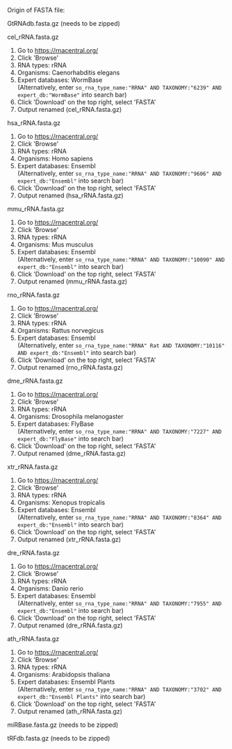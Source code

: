 Origin of FASTA file:

GtRNAdb.fasta.gz (needs to be zipped)

cel_rRNA.fasta.gz

1. Go to https://rnacentral.org/
2. Click 'Browse'
3. RNA types: rRNA
4. Organisms: Caenorhabditis elegans
5. Expert databases: WormBase <br/>
   (Alternatively, enter ```so_rna_type_name:"RRNA" AND TAXONOMY:"6239" AND expert_db:"WormBase"``` into search bar)
7. Click 'Download' on the top right, select 'FASTA'
8. Output renamed (cel_rRNA.fasta.gz)

hsa_rRNA.fasta.gz

1. Go to https://rnacentral.org/
2. Click 'Browse'
3. RNA types: rRNA
4. Organisms: Homo sapiens
5. Expert databases: Ensembl <br/>
  (Alternatively, enter ```so_rna_type_name:"RRNA" AND TAXONOMY:"9606" AND expert_db:"Ensembl"``` into search bar)
7. Click 'Download' on the top right, select 'FASTA'
8. Output renamed (hsa_rRNA.fasta.gz)

mmu_rRNA.fasta.gz

1. Go to https://rnacentral.org/
2. Click 'Browse'
3. RNA types: rRNA
4. Organisms: Mus musculus
5. Expert databases: Ensembl <br/>
   (Alternatively, enter ```so_rna_type_name:"RRNA" AND TAXONOMY:"10090" AND expert_db:"Ensembl"``` into search bar)
7. Click 'Download' on the top right, select 'FASTA'
8. Output renamed (mmu_rRNA.fasta.gz)

rno_rRNA.fasta.gz

1. Go to https://rnacentral.org/
2. Click 'Browse'
3. RNA types: rRNA
4. Organisms: Rattus norvegicus
5. Expert databases: Ensembl <br/>
   (Alternatively, enter ```so_rna_type_name:"RRNA" Rat AND TAXONOMY:"10116" AND expert_db:"Ensembl"``` into search bar)
7. Click 'Download' on the top right, select 'FASTA'
8. Output renamed (rno_rRNA.fasta.gz)

dme_rRNA.fasta.gz

1. Go to https://rnacentral.org/
2. Click 'Browse'
3. RNA types: rRNA
4. Organisms: Drosophila melanogaster
5. Expert databases: FlyBase <br/>
   (Alternatively, enter ```so_rna_type_name:"RRNA" AND TAXONOMY:"7227" AND expert_db:"FlyBase"``` into search bar)
7. Click 'Download' on the top right, select 'FASTA'
8. Output renamed (dme_rRNA.fasta.gz)

xtr_rRNA.fasta.gz

1. Go to https://rnacentral.org/
2. Click 'Browse'
3. RNA types: rRNA
4. Organisms: Xenopus tropicalis
5. Expert databases: Ensembl <br/>
   (Alternatively, enter ```so_rna_type_name:"RRNA" AND TAXONOMY:"8364" AND expert_db:"Ensembl"``` into search bar)
7. Click 'Download' on the top right, select 'FASTA'
8. Output renamed (xtr_rRNA.fasta.gz)

dre_rRNA.fasta.gz

1. Go to https://rnacentral.org/
2. Click 'Browse'
3. RNA types: rRNA
4. Organisms: Danio rerio
5. Expert databases: Ensembl <br/>
   (Alternatively, enter ```so_rna_type_name:"RRNA" AND TAXONOMY:"7955" AND expert_db:"Ensembl"``` into search bar)
7. Click 'Download' on the top right, select 'FASTA'
8. Output renamed (dre_rRNA.fasta.gz)

ath_rRNA.fasta.gz

1. Go to https://rnacentral.org/
2. Click 'Browse'
3. RNA types: rRNA
4. Organisms: Arabidopsis thaliana
5. Expert databases: Ensembl Plants <br/>
   (Alternatively, enter ```so_rna_type_name:"RRNA" AND TAXONOMY:"3702" AND expert_db:"Ensembl Plants"``` into search bar)
7. Click 'Download' on the top right, select 'FASTA'
8. Output renamed (ath_rRNA.fasta.gz)





miRBase.fasta.gz (needs to be zipped)



tRFdb.fasta.gz (needs to be zipped)
